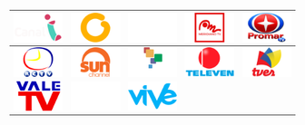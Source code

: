 | ![](https://raw.githubusercontent.com/RevGear/logo/master/Countries/VE/Canal-I.png) | ![](https://raw.githubusercontent.com/RevGear/logo/master/Countries/VE/Globovision.png) | ![](https://raw.githubusercontent.com/RevGear/logo/master/Countries/VE/IVC.png) | ![](https://raw.githubusercontent.com/RevGear/logo/master/Countries/VE/Meridiano-TV.png) | ![](https://raw.githubusercontent.com/RevGear/logo/master/Countries/VE/Promar-TV.png) | 
|:---:|:---:|:---:|:---:|:---:| 
| ![](https://raw.githubusercontent.com/RevGear/logo/master/Countries/VE/RCTV.png) | ![](https://raw.githubusercontent.com/RevGear/logo/master/Countries/VE/Sun-Channel.png) | ![](https://raw.githubusercontent.com/RevGear/logo/master/Countries/VE/Telesur.png) | ![](https://raw.githubusercontent.com/RevGear/logo/master/Countries/VE/Televen.png) | ![](https://raw.githubusercontent.com/RevGear/logo/master/Countries/VE/TVes.png) | 
| ![](https://raw.githubusercontent.com/RevGear/logo/master/Countries/VE/Vale-TV.png) | ![](https://raw.githubusercontent.com/RevGear/logo/master/Countries/VE/Venevision.png) | ![](https://raw.githubusercontent.com/RevGear/logo/master/Countries/VE/Vive.png)  | 
